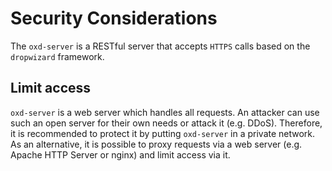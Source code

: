 # Security Considerations

The `oxd-server` is a RESTful server that accepts `HTTPS` calls based on the `dropwizard` framework. 

## Limit access

`oxd-server` is a web server which handles all requests. An attacker can use such an open server for their own needs or attack it (e.g. DDoS). Therefore, it is recommended to protect it by putting `oxd-server` in a private network. As an alternative, it is possible to proxy requests via a web server (e.g. Apache HTTP Server or nginx) and limit access via it.
